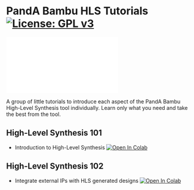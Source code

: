 # PandA Bambu HLS Tutorials [![License: GPL v3](https://img.shields.io/badge/License-GPL%20v3-blue.svg)](https://www.gnu.org/licenses/gpl-3.0)
![](../../style/img/panda.png.in)

A group of little tutorials to introduce each aspect of the PandA Bambu High-Level Synthesis tool individually.
Learn only what you need and take the best from the tool.

## High-Level Synthesis 101
 - Introduction to High-Level Synthesis [![Open In Colab](https://colab.research.google.com/assets/colab-badge.svg)](https://colab.research.google.com/github/ferrandi/PandA-bambu/blob/doc/bambu101/documentation/bambu101/basic_usage/bambu.ipynb) 


## High-Level Synthesis 102
 - Integrate external IPs with HLS generated designs [![Open In Colab](https://colab.research.google.com/assets/colab-badge.svg)](https://colab.research.google.com/github/ferrandi/PandA-bambu/blob/doc/bambu101/documentation/bambu101/IP_Integration/bambu.ipynb)
